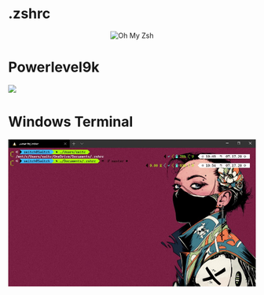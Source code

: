 # .zshrc

<p align="center">
  <img src="https://s3.amazonaws.com/ohmyzsh/oh-my-zsh-logo.png" alt="Oh My Zsh">
</p>

# Powerlevel9k 

 ![](https://raw.githubusercontent.com/bhilburn/powerlevel9k-logo/master/logo-banner.png)

# Windows Terminal

![](https://github.com/KuldeepSingh0/.zshrc/blob/master/shell.png?raw=true)
